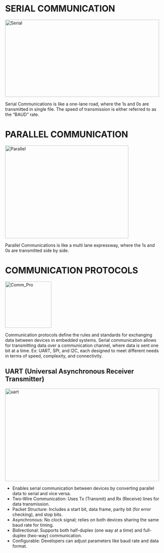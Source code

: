 # SERIAL COMMUNICATION

<img src="https://images.javatpoint.com/tutorial/coa/images/serial-communication-in-computer-organization10.png" alt="Serial" width="500" height="250">

Serial Communications is like a one-lane road, where the 1s and 0s are transmitted in single file. The speed of transmission is either referred to as the “BAUD” rate.

# PARALLEL COMMUNICATION

<img src="https://images.javatpoint.com/tutorial/coa/images/serial-communication-in-computer-organization11.png" alt="Parallel" width="400" height="300">

Parallel Communications is like a multi lane expressway, where the 1s and 0s are transmitted side by side.

# COMMUNICATION PROTOCOLS

<img src="https://github.com/user-attachments/assets/0142424a-09f3-41c3-b6b7-956ac5224e33" alt="Comm_Pro" width="150" height="150">

Communication protocols define the rules and standards for exchanging data between devices in embedded systems. Serial communication allows for transmitting data over a communication channel, where data is sent one bit at a time. Ex: UART, SPI, and I2C, each designed to meet different needs in terms of speed, complexity, and connectivity.

## UART (Universal Asynchronous Receiver Transmitter)

<img src="https://dwma4bz18k1bd.cloudfront.net/tutorials/uart-duplex-communication-connections.jpg" alt="uart" width="500" height="300">

- Enables serial communication between devices by converting parallel data to serial and vice versa.
- Two-Wire Communication: Uses Tx (Transmit) and Rx (Receive) lines for data transmission.
- Packet Structure: Includes a start bit, data frame, parity bit (for error checking), and stop bits.
- Asynchronous: No clock signal; relies on both devices sharing the same baud rate for timing.
- Bidirectional: Supports both half-duplex (one way at a time) and full-duplex (two-way) communication.
- Configurable: Developers can adjust parameters like baud rate and data format.
